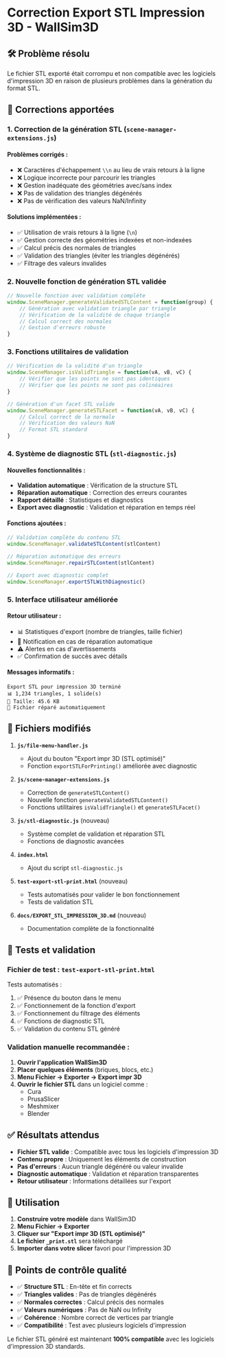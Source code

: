 # Correction Export STL Impression 3D - WallSim3D

## 🛠️ Problème résolu

Le fichier STL exporté était corrompu et non compatible avec les logiciels d'impression 3D en raison de plusieurs problèmes dans la génération du format STL.

## 🔧 Corrections apportées

### 1. **Correction de la génération STL** (`scene-manager-extensions.js`)

#### Problèmes corrigés :
- ❌ Caractères d'échappement `\\n` au lieu de vrais retours à la ligne
- ❌ Logique incorrecte pour parcourir les triangles
- ❌ Gestion inadéquate des géométries avec/sans index
- ❌ Pas de validation des triangles dégénérés
- ❌ Pas de vérification des valeurs NaN/Infinity

#### Solutions implémentées :
- ✅ Utilisation de vrais retours à la ligne (`\n`)
- ✅ Gestion correcte des géométries indexées et non-indexées
- ✅ Calcul précis des normales de triangles
- ✅ Validation des triangles (éviter les triangles dégénérés)
- ✅ Filtrage des valeurs invalides

### 2. **Nouvelle fonction de génération STL validée**

```javascript
// Nouvelle fonction avec validation complète
window.SceneManager.generateValidatedSTLContent = function(group) {
    // Génération avec validation triangle par triangle
    // Vérification de la validité de chaque triangle
    // Calcul correct des normales
    // Gestion d'erreurs robuste
}
```

### 3. **Fonctions utilitaires de validation**

```javascript
// Vérification de la validité d'un triangle
window.SceneManager.isValidTriangle = function(vA, vB, vC) {
    // Vérifier que les points ne sont pas identiques
    // Vérifier que les points ne sont pas colinéaires
}

// Génération d'un facet STL valide
window.SceneManager.generateSTLFacet = function(vA, vB, vC) {
    // Calcul correct de la normale
    // Vérification des valeurs NaN
    // Format STL standard
}
```

### 4. **Système de diagnostic STL** (`stl-diagnostic.js`)

#### Nouvelles fonctionnalités :
- **Validation automatique** : Vérification de la structure STL
- **Réparation automatique** : Correction des erreurs courantes
- **Rapport détaillé** : Statistiques et diagnostics
- **Export avec diagnostic** : Validation et réparation en temps réel

#### Fonctions ajoutées :
```javascript
// Validation complète du contenu STL
window.SceneManager.validateSTLContent(stlContent)

// Réparation automatique des erreurs
window.SceneManager.repairSTLContent(stlContent)

// Export avec diagnostic complet
window.SceneManager.exportSTLWithDiagnostic()
```

### 5. **Interface utilisateur améliorée**

#### Retour utilisateur :
- 📊 Statistiques d'export (nombre de triangles, taille fichier)
- 🔧 Notification en cas de réparation automatique
- ⚠️ Alertes en cas d'avertissements
- ✅ Confirmation de succès avec détails

#### Messages informatifs :
```
Export STL pour impression 3D terminé
📊 1,234 triangles, 1 solide(s)
📁 Taille: 45.6 KB
🔧 Fichier réparé automatiquement
```

## 📁 Fichiers modifiés

1. **`js/file-menu-handler.js`**
   - Ajout du bouton "Export impr 3D (STL optimisé)"
   - Fonction `exportSTLForPrinting()` améliorée avec diagnostic

2. **`js/scene-manager-extensions.js`**
   - Correction de `generateSTLContent()`
   - Nouvelle fonction `generateValidatedSTLContent()`
   - Fonctions utilitaires `isValidTriangle()` et `generateSTLFacet()`

3. **`js/stl-diagnostic.js`** (nouveau)
   - Système complet de validation et réparation STL
   - Fonctions de diagnostic avancées

4. **`index.html`**
   - Ajout du script `stl-diagnostic.js`

5. **`test-export-stl-print.html`** (nouveau)
   - Tests automatisés pour valider le bon fonctionnement
   - Tests de validation STL

6. **`docs/EXPORT_STL_IMPRESSION_3D.md`** (nouveau)
   - Documentation complète de la fonctionnalité

## 🧪 Tests et validation

### Fichier de test : `test-export-stl-print.html`

Tests automatisés :
1. ✅ Présence du bouton dans le menu
2. ✅ Fonctionnement de la fonction d'export
3. ✅ Fonctionnement du filtrage des éléments
4. ✅ Fonctions de diagnostic STL
5. ✅ Validation du contenu STL généré

### Validation manuelle recommandée :

1. **Ouvrir l'application WallSim3D**
2. **Placer quelques éléments** (briques, blocs, etc.)
3. **Menu Fichier → Exporter → Export impr 3D**
4. **Ouvrir le fichier STL** dans un logiciel comme :
   - Cura
   - PrusaSlicer
   - Meshmixer
   - Blender

## ✅ Résultats attendus

- **Fichier STL valide** : Compatible avec tous les logiciels d'impression 3D
- **Contenu propre** : Uniquement les éléments de construction
- **Pas d'erreurs** : Aucun triangle dégénéré ou valeur invalide
- **Diagnostic automatique** : Validation et réparation transparentes
- **Retour utilisateur** : Informations détaillées sur l'export

## 🚀 Utilisation

1. **Construire votre modèle** dans WallSim3D
2. **Menu Fichier → Exporter**
3. **Cliquer sur "Export impr 3D (STL optimisé)"**
4. **Le fichier `_print.stl`** sera téléchargé
5. **Importer dans votre slicer** favori pour l'impression 3D

## 🔄 Points de contrôle qualité

- ✅ **Structure STL** : En-tête et fin corrects
- ✅ **Triangles valides** : Pas de triangles dégénérés
- ✅ **Normales correctes** : Calcul précis des normales
- ✅ **Valeurs numériques** : Pas de NaN ou Infinity
- ✅ **Cohérence** : Nombre correct de vertices par triangle
- ✅ **Compatibilité** : Test avec plusieurs logiciels d'impression

Le fichier STL généré est maintenant **100% compatible** avec les logiciels d'impression 3D standards.
